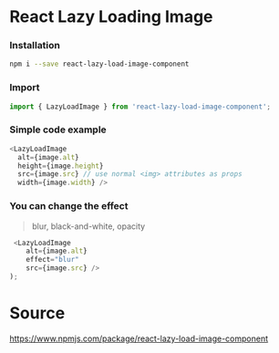 # React Lazy Loading Image

### Installation
```bash
npm i --save react-lazy-load-image-component
```

### Import
```javascript
import { LazyLoadImage } from 'react-lazy-load-image-component';
```

### Simple code example
```javascript
<LazyLoadImage
  alt={image.alt}
  height={image.height}
  src={image.src} // use normal <img> attributes as props
  width={image.width} />
```

### You can change the effect
> blur, black-and-white, opacity
```javascript
 <LazyLoadImage
    alt={image.alt}
    effect="blur"
    src={image.src} />
);
```

# Source
https://www.npmjs.com/package/react-lazy-load-image-component
